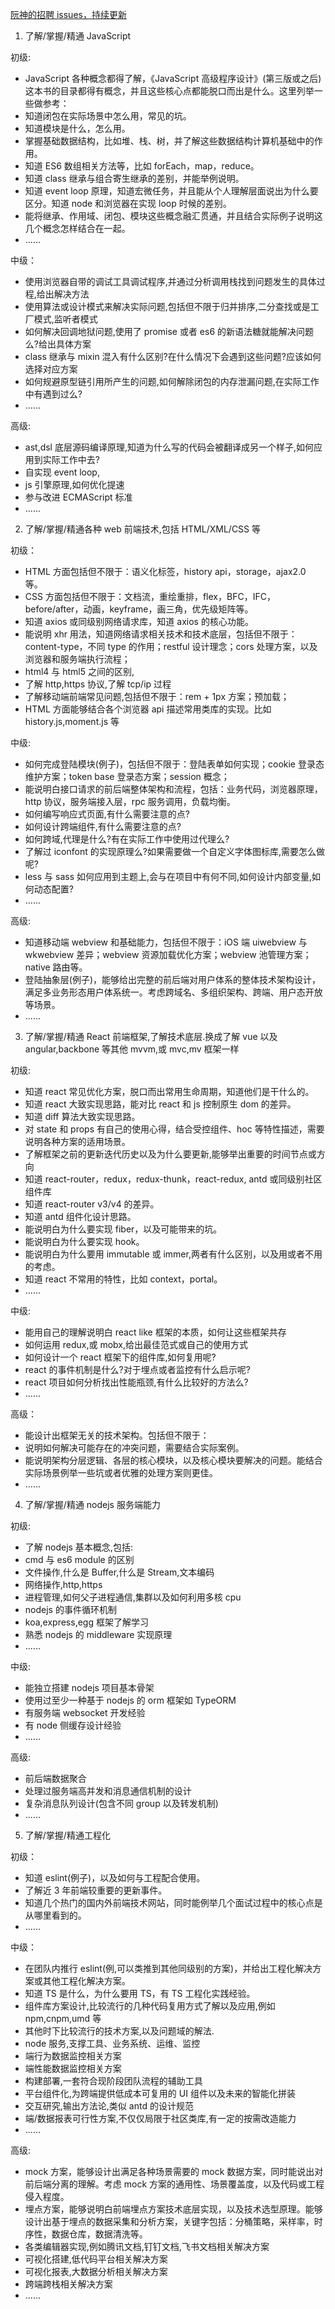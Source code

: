 <!--
 * @Author: your name
 * @Date: 2021-04-21 16:22:07
 * @LastEditTime: 2021-04-21 16:22:18
 * @LastEditors: Please set LastEditors
 * @Description: In User Settings Edit
 * @FilePath: /technology-stack/职业规划/前端技术能力标准(不断更新).md
-->

[阮神的招聘 issues，持续更新](https://github.com/ruanyf/weekly/issues/1784)

1. 了解/掌握/精通 JavaScript

初级:

- JavaScript 各种概念都得了解，《JavaScript 高级程序设计》(第三版或之后)这本书的目录都得有概念，并且这些核心点都能脱口而出是什么。这里列举一些做参考：
- 知道闭包在实际场景中怎么用，常见的坑。
- 知道模块是什么，怎么用。
- 掌握基础数据结构，比如堆、栈、树，并了解这些数据结构计算机基础中的作用。
- 知道 ES6 数组相关方法等，比如 forEach，map，reduce。
- 知道 class 继承与组合寄生继承的差别，并能举例说明。
- 知道 event loop 原理，知道宏微任务，并且能从个人理解层面说出为什么要区分。知道 node 和浏览器在实现 loop 时候的差别。
- 能将继承、作用域、闭包、模块这些概念融汇贯通，并且结合实际例子说明这几个概念怎样结合在一起。
- ......

中级：

- 使用浏览器自带的调试工具调试程序,并通过分析调用栈找到问题发生的具体过程,给出解决方法
- 使用算法或设计模式来解决实际问题,包括但不限于归并排序,二分查找或是工厂模式,监听者模式
- 如何解决回调地狱问题,使用了 promise 或者 es6 的新语法糖就能解决问题么?给出具体方案
- class 继承与 mixin 混入有什么区别?在什么情况下会遇到这些问题?应该如何选择对应方案
- 如何规避原型链引用所产生的问题,如何解除闭包的内存泄漏问题,在实际工作中有遇到过么?
- ......

高级:

- ast,dsl 底层源码编译原理,知道为什么写的代码会被翻译成另一个样子,如何应用到实际工作中去?
- 自实现 event loop,
- js 引擎原理,如何优化提速
- 参与改进 ECMAScript 标准
- ......

2. 了解/掌握/精通各种 web 前端技术,包括 HTML/XML/CSS 等

初级：

- HTML 方面包括但不限于：语义化标签，history api，storage，ajax2.0 等。
- CSS 方面包括但不限于：文档流，重绘重排，flex，BFC，IFC，before/after，动画，keyframe，画三角，优先级矩阵等。
- 知道 axios 或同级别网络请求库，知道 axios 的核心功能。
- 能说明 xhr 用法，知道网络请求相关技术和技术底层，包括但不限于：content-type，不同 type 的作用；restful 设计理念；cors 处理方案，以及浏览器和服务端执行流程；
- html4 与 html5 之间的区别,
- 了解 http,https 协议,了解 tcp/ip 过程
- 了解移动端前端常见问题,包括但不限于：rem + 1px 方案；预加载；
- HTML 方面能够结合各个浏览器 api 描述常用类库的实现。比如 history.js,moment.js 等

中级:

- 如何完成登陆模块(例子)，包括但不限于：登陆表单如何实现；cookie 登录态维护方案；token base 登录态方案；session 概念；
- 能说明白接口请求的前后端整体架构和流程，包括：业务代码，浏览器原理，http 协议，服务端接入层，rpc 服务调用，负载均衡。
- 如何编写响应式页面,有什么需要注意的点?
- 如何设计跨端组件,有什么需要注意的点?
- 如何跨域,代理是什么?有在实际工作中使用过代理么?
- 了解过 iconfont 的实现原理么?如果需要做一个自定义字体图标库,需要怎么做呢?
- less 与 sass 如何应用到主题上,会与在项目中有何不同,如何设计内部变量,如何动态配置?
- ......

高级:

- 知道移动端 webview 和基础能力，包括但不限于：iOS 端 uiwebview 与 wkwebview 差异；webview 资源加载优化方案；webview 池管理方案；native 路由等。
- 登陆抽象层(例子)，能够给出完整的前后端对用户体系的整体技术架构设计，满足多业务形态用户体系统一。考虑跨域名、多组织架构、跨端、用户态开放等场景。
- ......

3. 了解/掌握/精通 React 前端框架,了解技术底层.换成了解 vue 以及 angular,backbone 等其他 mvvm,或 mvc,mv 框架一样

初级:

- 知道 react 常见优化方案，脱口而出常用生命周期，知道他们是干什么的。
- 知道 react 大致实现思路，能对比 react 和 js 控制原生 dom 的差异。
- 知道 diff 算法大致实现思路。
- 对 state 和 props 有自己的使用心得，结合受控组件、hoc 等特性描述，需要说明各种方案的适用场景。
- 了解框架之前的更新迭代历史以及为什么要更新,能够举出重要的时间节点或方向
- 知道 react-router，redux，redux-thunk，react-redux, antd 或同级别社区组件库
- 知道 react-router v3/v4 的差异。
- 知道 antd 组件化设计思路。
- 能说明白为什么要实现 fiber，以及可能带来的坑。
- 能说明白为什么要实现 hook。
- 能说明白为什么要用 immutable 或 immer,两者有什么区别，以及用或者不用的考虑。
- 知道 react 不常用的特性，比如 context，portal。
- ......

中级:

- 能用自己的理解说明白 react like 框架的本质，如何让这些框架共存
- 如何运用 redux,或 mobx,给出最佳范式或自己的使用方式
- 如何设计一个 react 框架下的组件库,如何复用呢?
- react 的事件机制是什么?对于埋点或者监控有什么启示呢?
- react 项目如何分析找出性能瓶颈,有什么比较好的方法么?
- ......

高级：

- 能设计出框架无关的技术架构。包括但不限于：
- 说明如何解决可能存在的冲突问题，需要结合实际案例。
- 能说明架构分层逻辑、各层的核心模块，以及核心模块要解决的问题。能结合实际场景例举一些坑或者优雅的处理方案则更佳。
- ......

4. 了解/掌握/精通 nodejs 服务端能力

初级:

- 了解 nodejs 基本概念,包括:
- cmd 与 es6 module 的区别
- 文件操作,什么是 Buffer,什么是 Stream,文本编码
- 网络操作,http,https
- 进程管理,如何父子进程通信,集群以及如何利用多核 cpu
- nodejs 的事件循环机制
- koa,express,egg 框架了解学习
- 熟悉 nodejs 的 middleware 实现原理
- ......

中级:

- 能独立搭建 nodejs 项目基本骨架
- 使用过至少一种基于 nodejs 的 orm 框架如 TypeORM
- 有服务端 websocket 开发经验
- 有 node 侧缓存设计经验
- ......

高级:

- 前后端数据聚合
- 处理过服务端高并发和消息通信机制的设计
- 复杂消息队列设计(包含不同 group 以及转发机制)
- ......

5. 了解/掌握/精通工程化

初级：

- 知道 eslint(例子)，以及如何与工程配合使用。
- 了解近 3 年前端较重要的更新事件。
- 知道几个热门的国内外前端技术网站，同时能例举几个面试过程中的核心点是从哪里看到的。
- ......

中级：

- 在团队内推行 eslint(例,可以类推到其他同级别的方案)，并给出工程化解决方案或其他工程化解决方案。
- 知道 TS 是什么，为什么要用 TS，有 TS 工程化实践经验。
- 组件库方案设计,比较流行的几种代码复用方式了解以及应用,例如 npm,cnpm,umd 等
- 其他时下比较流行的技术方案,以及问题域的解法.
- node 服务,支撑工具、业务系统、运维、监控
- 端行为数据监控相关方案
- 端性能数据监控相关方案
- 构建部署,一套符合现阶段团队流程的辅助工具
- 平台组件化,为跨端提供低成本可复用的 UI 组件以及未来的智能化拼装
- 交互研究,输出方法论,类似 antd 的设计规范
- 端/数据报表可行性方案,不仅仅局限于社区类库,有一定的按需改造能力
- ......

高级:

- mock 方案，能够设计出满足各种场景需要的 mock 数据方案，同时能说出对前后端分离的理解。考虑 mock 方案的通用性、场景覆盖度，以及代码或工程侵入程度。
- 埋点方案，能够说明白前端埋点方案技术底层实现，以及技术选型原理。能够设计出基于埋点的数据采集和分析方案，关键字包括：分桶策略，采样率，时序性，数据仓库，数据清洗等。
- 各类编辑器实现,例如腾讯文档,钉钉文档,飞书文档相关解决方案
- 可视化搭建,低代码平台相关解决方案
- 可视化报表,大数据分析相关解决方案
- 跨端跨栈相关解决方案
- ......
